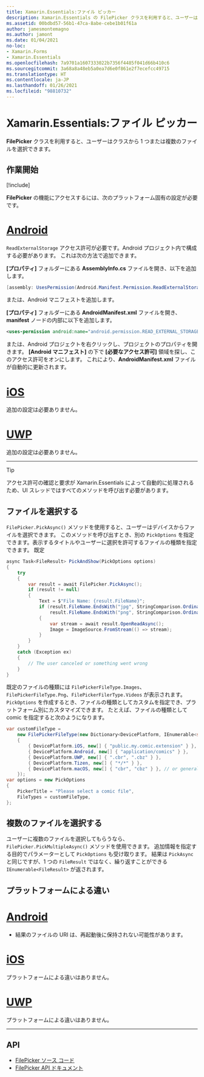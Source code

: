 ```yaml
---
title: Xamarin.Essentials:ファイル ピッカー
description: Xamarin.Essentials の FilePicker クラスを利用すると、ユーザーはクラスから 1 つまたは複数のファイルを選択できます。
ms.assetid: 00bdbd57-56b1-47ca-8abe-cebe1b01f61a
author: jamesmontemagno
ms.author: jamont
ms.date: 01/04/2021
no-loc:
- Xamarin.Forms
- Xamarin.Essentials
ms.openlocfilehash: 7a9701a1607333022b7356f4485f041d66b410c6
ms.sourcegitcommit: 3a68a8a48eb5a0ea7d6e0f861e2f7ecefcc49715
ms.translationtype: HT
ms.contentlocale: ja-JP
ms.lasthandoff: 01/26/2021
ms.locfileid: "98810732"
---
```

# <a name="no-locxamarinessentials-file-picker"></a>Xamarin.Essentials:ファイル ピッカー

**FilePicker** クラスを利用すると、ユーザーはクラスから 1 つまたは複数のファイルを選択できます。

## <a name="get-started"></a>作業開始

[!include[](~/essentials/includes/get-started.md)]

**FilePicker** の機能にアクセスするには、次のプラットフォーム固有の設定が必要です。

# <a name="android"></a>[Android](#tab/android)

`ReadExternalStorage` アクセス許可が必要です。Android プロジェクト内で構成する必要があります。 これは次の方法で追加できます。

**[プロパティ]** フォルダーにある **AssemblyInfo.cs** ファイルを開き、以下を追加します。

```csharp
[assembly: UsesPermission(Android.Manifest.Permission.ReadExternalStorage)]
```

または、Android マニフェストを追加します。

**[プロパティ]** フォルダーにある **AndroidManifest.xml** ファイルを開き、**manifest** ノードの内部に以下を追加します。

```xml
<uses-permission android:name="android.permission.READ_EXTERNAL_STORAGE" />
```

または、Android プロジェクトを右クリックし、プロジェクトのプロパティを開きます。 **[Android マニフェスト]** の下で **[必要なアクセス許可]** 領域を探し、このアクセス許可をオンにします。 これにより、**AndroidManifest.xml** ファイルが自動的に更新されます。

# <a name="ios"></a>[iOS](#tab/ios)

追加の設定は必要ありません。

# <a name="uwp"></a>[UWP](#tab/uwp)

追加の設定は必要ありません。

-----

> [!TIP]
> アクセス許可の確認と要求が Xamarin.Essentials によって自動的に処理されるため、UI スレッドではすべてのメソッドを呼び出す必要があります。

## <a name="pick-file"></a>ファイルを選択する

`FilePicker.PickAsync()` メソッドを使用すると、ユーザーはデバイスからファイルを選択できます。 このメソッドを呼び出すとき、別の `PickOptions` を指定できます。表示するタイトルやユーザーに選択を許可するファイルの種類を指定できます。 既定

```csharp
async Task<FileResult> PickAndShow(PickOptions options)
{
    try
    {
        var result = await FilePicker.PickAsync();
        if (result != null)
        {
            Text = $"File Name: {result.FileName}";
            if (result.FileName.EndsWith("jpg", StringComparison.OrdinalIgnoreCase) ||
                result.FileName.EndsWith("png", StringComparison.OrdinalIgnoreCase))
            {
                var stream = await result.OpenReadAsync();
                Image = ImageSource.FromStream(() => stream);
            }
        }
    }
    catch (Exception ex)
    {
        // The user canceled or something went wrong
    }
}
```

既定のファイルの種類には `FilePickerFileType.Images`、`FilePickerFileType.Png`、`FilePickerFilerType.Videos` が表示されます。 `PickOptions` を作成するとき、ファイルの種類としてカスタムを指定でき、プラットフォーム別にカスタマイズできます。 たとえば、ファイルの種類として comic を指定すると次のようになります。

```csharp
var customFileType =
    new FilePickerFileType(new Dictionary<DevicePlatform, IEnumerable<string>>
    {
        { DevicePlatform.iOS, new[] { "public.my.comic.extension" } }, // or general UTType values
        { DevicePlatform.Android, new[] { "application/comics" } },
        { DevicePlatform.UWP, new[] { ".cbr", ".cbz" } },
        { DevicePlatform.Tizen, new[] { "*/*" } },
        { DevicePlatform.macOS, new[] { "cbr", "cbz" } }, // or general UTType values
    });
var options = new PickOptions
{
    PickerTitle = "Please select a comic file",
    FileTypes = customFileType,
};
```

## <a name="pick-multiple-files"></a>複数のファイルを選択する

ユーザーに複数のファイルを選択してもらうなら、`FilePicker.PickMultipleAsync()` メソッドを使用できます。 追加情報を指定する目的でパラメーターとして `PickOptions` も受け取ります。 結果は `PickAsync` と同じですが、1 つの `FileResult` ではなく、繰り返すことができる `IEnumerable<FileResult>` が返されます。


## <a name="platform-differences"></a>プラットフォームによる違い

# <a name="android"></a>[Android](#tab/android)

- 結果のファイルの URI は、再起動後に保持されない可能性があります。

# <a name="ios"></a>[iOS](#tab/ios)

プラットフォームによる違いはありません。

# <a name="uwp"></a>[UWP](#tab/uwp)

プラットフォームによる違いはありません。

-----

## <a name="api"></a>API

- [FilePicker ソース コード](https://github.com/xamarin/Essentials/tree/main/Xamarin.Essentials/FilePicker)
- [FilePicker API ドキュメント](xref:Xamarin.Essentials.FilePicker)
